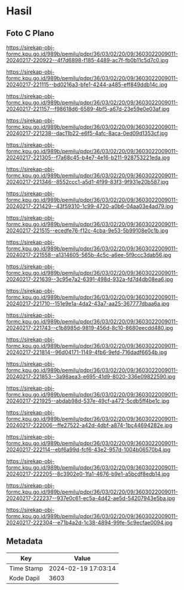 # Hasil

## Foto C Plano

https://sirekap-obj-formc.kpu.go.id/989b/pemilu/pdpr/36/03/02/20/09/3603022009011-20240217-220922--4f7d6898-f185-4489-ac7f-fb0b11c5d7c0.jpg

https://sirekap-obj-formc.kpu.go.id/989b/pemilu/pdpr/36/03/02/20/09/3603022009011-20240217-221115--bd0216a3-bfe1-4244-a485-eff849ddb14c.jpg

https://sirekap-obj-formc.kpu.go.id/989b/pemilu/pdpr/36/03/02/20/09/3603022009011-20240217-221157--f98618d6-6589-4bf5-a67d-23e59e0e03af.jpg

https://sirekap-obj-formc.kpu.go.id/989b/pemilu/pdpr/36/03/02/20/09/3603022009011-20240217-221238--dac11b22-e6f5-4afc-8aca-0ed09d1353cf.jpg

https://sirekap-obj-formc.kpu.go.id/989b/pemilu/pdpr/36/03/02/20/09/3603022009011-20240217-221305--f7a68c45-b4e7-4e16-b211-928753221eda.jpg

https://sirekap-obj-formc.kpu.go.id/989b/pemilu/pdpr/36/03/02/20/09/3603022009011-20240217-221346--8552ccc1-a5d1-4f99-83f3-9f931e20b587.jpg

https://sirekap-obj-formc.kpu.go.id/989b/pemilu/pdpr/36/03/02/20/09/3603022009011-20240217-221429--43f59310-1c99-4720-a0b6-04aa03e4ad79.jpg

https://sirekap-obj-formc.kpu.go.id/989b/pemilu/pdpr/36/03/02/20/09/3603022009011-20240217-221515--ecedfe76-f12c-4cba-9e53-5b99108e0c1b.jpg

https://sirekap-obj-formc.kpu.go.id/989b/pemilu/pdpr/36/03/02/20/09/3603022009011-20240217-221558--a1314605-565b-4c5c-a6ee-5f9ccc3dab56.jpg

https://sirekap-obj-formc.kpu.go.id/989b/pemilu/pdpr/36/03/02/20/09/3603022009011-20240217-221639--3c95e7a2-6391-498d-932a-fd7d4db08ea6.jpg

https://sirekap-obj-formc.kpu.go.id/989b/pemilu/pdpr/36/03/02/20/09/3603022009011-20240217-221710--151e9e1a-4da2-43a7-aa25-367777dbaa6a.jpg

https://sirekap-obj-formc.kpu.go.id/989b/pemilu/pdpr/36/03/02/20/09/3603022009011-20240217-221743--c1b8985d-9819-456d-8c10-8680eecdd480.jpg

https://sirekap-obj-formc.kpu.go.id/989b/pemilu/pdpr/36/03/02/20/09/3603022009011-20240217-221814--96d04171-1149-4fb6-9efd-716dadf6654b.jpg

https://sirekap-obj-formc.kpu.go.id/989b/pemilu/pdpr/36/03/02/20/09/3603022009011-20240217-221853--3a98aea3-e695-41d9-8020-336e09822590.jpg

https://sirekap-obj-formc.kpu.go.id/989b/pemilu/pdpr/36/03/02/20/09/3603022009011-20240217-221925--abdab98d-537e-49cf-a472-5cdb5ff4be1c.jpg

https://sirekap-obj-formc.kpu.go.id/989b/pemilu/pdpr/36/03/02/20/09/3603022009011-20240217-222006--ffe27522-a42d-4dbf-a874-1bc44694282e.jpg

https://sirekap-obj-formc.kpu.go.id/989b/pemilu/pdpr/36/03/02/20/09/3603022009011-20240217-222114--ebf6a99d-fcf6-43e2-957d-1004b06570b4.jpg

https://sirekap-obj-formc.kpu.go.id/989b/pemilu/pdpr/36/03/02/20/09/3603022009011-20240217-222205--8c3902e0-1fa1-4676-b9e1-a5bcdf8edb14.jpg

https://sirekap-obj-formc.kpu.go.id/989b/pemilu/pdpr/36/03/02/20/09/3603022009011-20240217-222237--937e0c61-ec5a-4d42-ae5d-54207943e5ba.jpg

https://sirekap-obj-formc.kpu.go.id/989b/pemilu/pdpr/36/03/02/20/09/3603022009011-20240217-222304--e71b4a2d-1c38-4894-99fe-5c9ecfae0094.jpg


## Metadata

| Key        | Value               |
| ---------- | ------------------- |
| Time Stamp | 2024-02-19 17:03:14 |
| Kode Dapil | 3603                |



